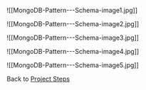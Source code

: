 ![[MongoDB-Pattern---Schema-image1.jpg]]

![[MongoDB-Pattern---Schema-image2.jpg]]

![[MongoDB-Pattern---Schema-image3.jpg]]

![[MongoDB-Pattern---Schema-image4.jpg]]

![[MongoDB-Pattern---Schema-image5.jpg]]


Back to [Project Steps](obsidian://open?vault=Advance%20Class&file=Programming%2F0%20-%20Project%20Steps)
